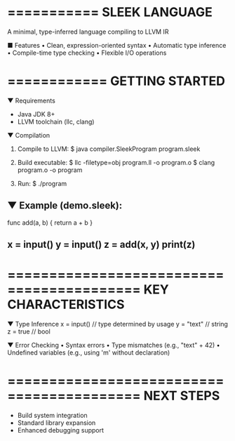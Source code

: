 ===========
SLEEK LANGUAGE
===========

A minimal, type-inferred language compiling to LLVM IR

■ Features
• Clean, expression-oriented syntax
• Automatic type inference
• Compile-time type checking
• Flexible I/O operations

============
GETTING STARTED
============

▼ Requirements
- Java JDK 8+
- LLVM toolchain (llc, clang)

▼ Compilation
1. Compile to LLVM:
   $ java compiler.SleekProgram program.sleek

2. Build executable:
   $ llc -filetype=obj program.ll -o program.o
   $ clang program.o -o program

3. Run:
   $ ./program

▼ Example (demo.sleek):
----------------------------------------
func add(a, b) {
    return a + b
}

x = input()
y = input()
z = add(x, y)
print(z)
----------------------------------------

==========================================
          KEY CHARACTERISTICS
==========================================

▼ Type Inference
x = input()     // type determined by usage
y = "text"      // string
z = true        // bool

▼ Error Checking
• Syntax errors
• Type mismatches (e.g., "text" + 42)
• Undefined variables (e.g., using 'm' without declaration)

==========================================
            NEXT STEPS
==========================================
- Build system integration
- Standard library expansion
- Enhanced debugging support
